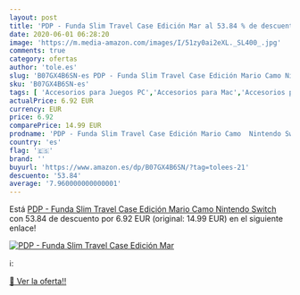 ```yaml
---
layout: post
title: 'PDP - Funda Slim Travel Case Edición Mar al 53.84 % de descuento'
date: 2020-06-01 06:28:20
image: 'https://m.media-amazon.com/images/I/51zy0ai2eXL._SL400_.jpg'
comments: true
category: ofertas
author: 'tole.es'
slug: 'B07GX4B6SN-es PDP - Funda Slim Travel Case Edición Mario Camo Nintendo...'
sku: 'B07GX4B6SN-es'
tags: [ 'Accesorios para Juegos PC','Accesorios para Mac','Accesorios para PlayStation 4','Auriculares gaming con micrófono para PlayStation 4','Auriculares gaming para PC','Electrónica','Hardware y juegos para Nintendo Switch','Hardware y juegos para PlayStation 4','Juegos para Nintendo Switch','Juegos y Accesorios para Mac','Juegos y Accesorios para PC','Teclados para gamers para PC','Videojuegos','nintendo', ]
actualPrice: 6.92 EUR
currency: EUR
price: 6.92
comparePrice: 14.99 EUR
prodname: 'PDP - Funda Slim Travel Case Edición Mario Camo  Nintendo Switch '
country: 'es'
flag: '🇪🇸'
brand: ''
buyurl: 'https://www.amazon.es/dp/B07GX4B6SN/?tag=tolees-21'
descuento: '53.84'
average: '7.960000000000001'
---
```


Está [PDP - Funda Slim Travel Case Edición Mario Camo  Nintendo Switch ](https://www.amazon.es/dp/B07GX4B6SN/?tag=tolees-21) con 53.84 de descuento por 6.92 EUR (original: 14.99 EUR) en el siguiente enlace!

[![PDP - Funda Slim Travel Case Edición Mar](https://m.media-amazon.com/images/I/51zy0ai2eXL._SL400_.jpg)](https://www.amazon.es/dp/B07GX4B6SN/?tag=tolees-21)

ℹ️:


[🛒 Ver la oferta!!](https://www.amazon.es/dp/B07GX4B6SN/?tag=tolees-21)
